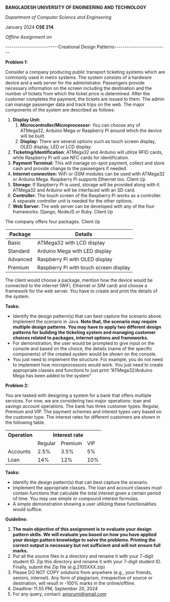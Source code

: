 __BANGLADESH UNIVERSITY OF ENGINEERING AND TECHNOLOGY__

_Department of Computer Science and Engineering_

January 2024 __CSE 214__

_Offline Assignment on_

--------------------------Creational Design Patterns--------------------------


**Problem 1:**

Consider a company producing public transport ticketing systems which are commonly used in metro systems. The system consists of a hardware device and a web server for the administrator. Passengers provide necessary information on the screen including the destination and the number of tickets from which the ticket price is determined. After the customer completes the payment, the tickets are issued to them. The admin can manage passenger data and track trips on the web. The major components of the system are described as follows:

1. **Display Unit:**
   1. **Microcontroller/Microprocessor**: You can choose any of ATMega32, Arduino Mega or Raspberry Pi around which the device will be built.
   2. **Display:** There are several options such as touch screen display, OLED display, LED or LCD display.
2. **Ticketing/Identification**: ATMega32 and Arduino will utilize RFID cards, while Raspberry Pi will use NFC cards for identification.
3. **Payment Terminal:** This will manage on-spot payment, collect and store cash and provide change to the passengers if needed.
4. **Internet connection:** WiFi or GSM modules can be used with ATMega32 or Arduino Mega. Raspberry Pi supports Ethernet too. Client i/p
5. **Storage:** If Raspberry Pi is used, storage will be provided along with it. ATMega32 and Arduino will be interfaced with an SD card.
6. **Controller:** The touch screen of the Raspberry Pi works as a controller. A separate controller unit is needed for the other options.
7. **Web Server:** The web server can be developed with any of the four frameworks: Django, NodeJS or Ruby. Client i/p

The company offers four packages. Client i/p

| **Package** | **Details**                            |
| ----------- | -------------------------------------- |
| Basic       | ATMega32 with LCD display              |
| Standard    | Arduino Mega with LED display          |
| Advanced    | Raspberry Pi with OLED display         |
| Premium     | Raspberry Pi with touch screen display |

The client would choose a package, mention how the device would be connected to the internet (WiFi, Ethernet or SIM card) and choose a framework for the web server. You have to create and print the details of the system.

**Tasks:**

- Identify the design pattern(s) that can best capture the scenario above. Implement the scenario in Java. **Note that, the scenario may require multiple design patterns. You may have to apply two different design patterns for building the ticketing system and managing customer choices related to packages, internet options and frameworks.**
- For demonstration, the user would be prompted to give input on the console and based on the choice, the details (name of the specific components) of the created system would be shown on the console.
- You just need to implement the structure. For example, you do not need to implement how microprocessors would work. You just need to create appropriate classes and functions to just print “ATMega32/Arduino Mega has been added to the system”

**Problem 2:**

You are tasked with designing a system for a bank that offers multiple services. For now, we are considering two major operations: loan and savings account operations. The bank has three customer types: Regular, Premium and VIP. The payment schemes and interest types vary based on the customer type. The interest rates for different customers are shown in the following table.

<table><tr><th colspan="1" rowspan="2" valign="top">Operation</th><th colspan="3" valign="top">Interest rate</th></tr>
<tr><td colspan="1" valign="top">Regular</td><td colspan="1" valign="top">Premium</td><td colspan="1" valign="top">VIP</td></tr>
<tr><td colspan="1" valign="top">Accounts</td><td colspan="1" valign="top">2.5%</td><td colspan="1" valign="top">3.5%</td><td colspan="1" valign="top">5%</td></tr>
<tr><td colspan="1" valign="top">Loan</td><td colspan="1" valign="top">14%</td><td colspan="1" valign="top">12%</td><td colspan="1" valign="top">10%</td></tr>
</table>

**Tasks:**

- Identify the design pattern(s) that can best capture the scenario.
- Implement the appropriate classes. The loan and account classes must contain functions that calculate the total interest given a certain period of time. You may use simple or compound interest formulas.
- A simple demonstration showing a user utilizing these functionalities would suffice.

**Guideline:**

1. **The main objective of this assignment is to evaluate your design pattern skills. We will evaluate you based on how you have applied your design pattern knowledge to solve the problems. Printing the correct output is necessary but not sufficient and will not ensure full marks.**
1. Put all the source files in a directory and rename it with your 7-digit student ID. Zip this directory and rename it with your 7-digit student ID. Finally, submit the Zip file (e.g.2105XXX.zip)
1. Please DO NOT COPY solutions from anywhere (e.g., your friends, seniors, internet). Any form of plagiarism, irrespective of source or destination, will result in -100% marks in the online/offline.
1. Deadline: 11.55 PM, September 20, 2024
1. For any query, contact: <amsrumi@gmail.com>
